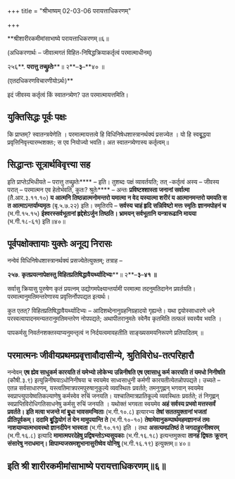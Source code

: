 +++
title = "श्रीभाष्यम् 02-03-06 परायत्ताधिकरणम्"

+++


**श्रीशारीरकमीमांसाभाष्ये परायत्ताधिकरणम्॥६॥

(अधिकरणार्थः – जीवात्मगतं विहित-निषिद्धक्रियाकर्तृत्वं परमात्माधीनम्)

२५६**. **परात्तु तच्छ्रुतेः****॥ २**–**३**–**४० ॥

(एतदधिकरणविचारणीयोऽर्थः)**

इदं जीवस्य कर्तृत्वं किं स्वातन्त्र्येण? उत परमात्मायत्तमिति।

## युक्तिसिद्धः पूर्वः पक्षः

कि प्राप्तम्? स्वातन्त्रयेणेति । परमात्मायत्तत्वे हि
विधिनिषेधशास्त्रानर्थक्यं प्रसज्येत । यो हि स्वबृुद्धया प्रवृत्तिनिवृत्त्यारम्भशक्तः; स एव नियोज्यो भवति। अत स्वातन्त्र्येणास्य कर्तृत्वम्॥

## सिद्धान्तः सूत्रार्थविवृत्त्या सह

इति प्राप्तेऽभिधीयते – परात्तु तच्छ्रुतेः**** – इति। तुशब्दः पक्षं व्यावर्तयति; तत् -कर्तृत्वं अस्य – जीवस्य परात् – परमात्मन एव हेतोर्भवति, कुतः? श्रुतेः**** – अन्तः **प्रविष्टश्शास्ता जनानां सर्वात्मा** (तै.आर.३.११.१०) **य आत्मनि तिष्ठन्नात्मनोमन्तरो यमात्मा न वेद यस्यात्मा शरीरं य आत्मानमन्तरो यमयति स त आत्माऽन्तर्याम्यमृतः** (बृ.५.७.२२) इति। स्मृतिरपि – **सर्वस्य चाहं हृदि सन्निविष्टो मत्तः स्मृतिः ज्ञानमपोहनं च** (भ.गी.१५.१५) **ईश्वरस्सर्वभूतानां हृद्देशेऽर्जुन तिष्ठति। भ्रामयन् सर्वभूतानि यन्त्रारूढानि मायया** (भ.गी.१८-६१) इति॥४०॥

## पूर्वपक्षोक्तायाः युक्तेः अनूद्य निरासः

नन्वेवं विधिनिषेधशास्त्रानर्थक्यं प्रसज्येतेत्युक्तम्; तत्राह –

**२५७**. **कृतप्रयत्नापेक्षस्तु
विहितप्रतिषिद्धावैयर्थ्यादिभ्यः****॥ २**–**३**–**४१ ॥**

सर्वासु क्रियासु पुरुषेण कृतं प्रयत्नम् उद्योगमपेक्ष्यान्तर्यामी परमात्मा तदनुमतिदानेन प्रवर्तयति। परमात्मानुमतिमन्तरेणास्य प्रवृत्तिर्नोपपद्यत इत्यर्थः।

कुत एतत्? विहितप्रतिषिद्धावैयर्थ्यादिभ्यः – आदिशब्देनानुग्रहनिग्रहादयो गृह्यन्ते। यथा द्वयोस्साधारणे धने परस्वत्वापादनमन्यतरानुमतिमन्तरेण नोपपद्यते; अथापीतरानुमतेः स्वेनैव कृतमिति तत्फलं स्वस्यैव भवति ।

पापकर्मसु निवर्तनशक्तस्याप्यनुमन्तृत्वं न निर्दयत्वमावहतीति साङ्ख्यसमयनिरूपणे प्रतिपादितम् ॥

## परमात्मनः जीवीयप्रथमप्रवृत्तावौदासीन्ये, श्रुतिविरोध-तत्परिहारौ

नन्वेवम् **एष ह्येव साधुकर्म कारयति तं यमेभ्यो लोकेभ्य उन्निनीषति एष एवासाधु कर्म कारयति तं यमधो निनीषति** (कौषी.३.९) इत्युन्निनीषयाऽधोनिनीषया च स्वयमेव साध्वसाधुनी कर्मणी कारयतीत्येतन्नोपपद्यते। उच्यते – एतन्न सर्वसाधारणम्, यस्त्वतिमात्रपरमपुरुषानुकूल्ये व्यवस्थितः प्रवर्तते; तमनुगृह्णन् भगवान् स्वयमेव स्वप्राप्त्युपायेष्वतिकल्याणेषु कर्मस्वेव रुचिं जनयति। यश्चातिमात्रप्रातिकूल्ये व्यवस्थितः प्रवर्तते; तं निगृह्णन् स्वप्राप्तिविरोधिगतिसाधनेषु कर्मसु रुचिं जनयति । यथोक्तं भगवता स्वयमेव **अहं सर्वस्य प्रभवो मत्तस्सर्वं प्रवर्तते। इति मत्वा भजन्ते मां बृुधा भावसमन्विताः** (भ.गी.१०.८) इत्यारभ्य **तेषां सततयुक्तानां भजतां प्रीतिपूर्वकम्। ददामि बृुद्धियोगं तं येन मामुपयान्ति ते** (भ.गी.१०-१०) **तेषामेवानुकम्पार्थमहमज्ञानजं तमः नाशयाम्यात्मभावस्थो ज्ञानदीपेन भास्वता** (भ.गी.१०.११) इति । तथा **असत्यमप्रतिष्ठं ते जगदाहुरनीश्वरम्** (भ.गी.१६.८) इत्यादि **मामात्मपरदेहेषु प्रद्विषन्तोऽभ्यसूयकाः** (भ.गी.१६.१८) इत्यन्तमुक्त्वा **तानहं द्विषतः क्रूरान् संसारेषु नराधमान्। क्षिपाम्यजस्रमशुभानासुरीष्वेव योनिषु** (भ.गी.१६.१९) इत्युक्तम्॥ ४०॥

## इति श्री शारीरकमीमांसाभाष्ये परायत्ताधिकरणम्॥६॥


